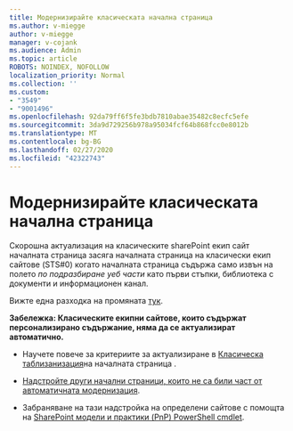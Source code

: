 ```yaml
---
title: Модернизирайте класическата начална страница
ms.author: v-miegge
author: v-miegge
manager: v-cojank
ms.audience: Admin
ms.topic: article
ROBOTS: NOINDEX, NOFOLLOW
localization_priority: Normal
ms.collection: ''
ms.custom:
- "3549"
- "9001496"
ms.openlocfilehash: 92da79ff6f5fe3bdb7810abae35482c8ecfc5efe
ms.sourcegitcommit: 3da9d729256b978a95034fcf64b868fcc0e8012b
ms.translationtype: MT
ms.contentlocale: bg-BG
ms.lasthandoff: 02/27/2020
ms.locfileid: "42322743"
---
```

# <a name="modernize-the-classic-home-page"></a>Модернизирайте класическата начална страница

Скорошна актуализация на класическите sharePoint екип сайт началната страница засяга началната страница на класически екип сайтове (STS#0) когато началната страница съдържа само извън на полето *по подразбиране уеб части* като първи стъпки, библиотека с документи и информационен канал.

Вижте една разходка на промяната [тук](https://docs.microsoft.com/en-us/sharepoint/sharepointonline/media/homepage-upgrade-gif.gif). 

**Забележка: Класическите екипни сайтове, които съдържат персонализирано съдържание, няма да се актуализират автоматично.**

* Научете повече за критериите за актуализиране в [Класическа таблизанизация](https://docs.microsoft.com/sharepoint/disable-auto-modernization-classic-home-pages#why-update-classic-team-site-home-pages-to-modern)на началната страница .

* [Надстройте други начални страници, които не са били част от автоматичната модернизация](https://docs.microsoft.com/sharepoint/dev/transform/modernize-userinterface-site-pages).

* Забраняване на тази надстройка на определени сайтове с помощта на [SharePoint модели и практики (PnP) PowerShell cmdlet](https://docs.microsoft.com/powershell/sharepoint/sharepoint-pnp/sharepoint-pnp-cmdlets).
